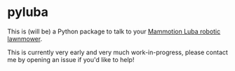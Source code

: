 # pyluba

This is (will be) a Python package to talk to your [Mammotion Luba robotic lawnmower](https://mammotion.com/en-eu).

This is currently very early and very much work-in-progress, please contact me by opening an issue if you'd like to help!
